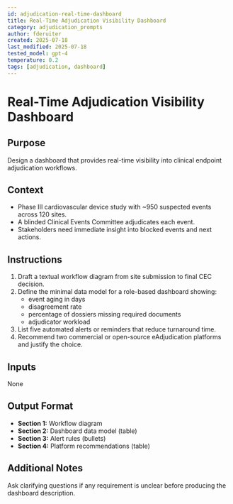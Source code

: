 ```yaml
---
id: adjudication-real-time-dashboard
title: Real-Time Adjudication Visibility Dashboard
category: adjudication_prompts
author: fderuiter
created: 2025-07-18
last_modified: 2025-07-18
tested_model: gpt-4
temperature: 0.2
tags: [adjudication, dashboard]
---
```


# Real-Time Adjudication Visibility Dashboard

## Purpose

Design a dashboard that provides real-time visibility into clinical endpoint adjudication workflows.

## Context

- Phase III cardiovascular device study with ~950 suspected events across 120 sites.
- A blinded Clinical Events Committee adjudicates each event.
- Stakeholders need immediate insight into blocked events and next actions.

## Instructions
1. Draft a textual workflow diagram from site submission to final CEC decision.
1. Define the minimal data model for a role-based dashboard showing:
   - event aging in days
   - disagreement rate
   - percentage of dossiers missing required documents
   - adjudicator workload
1. List five automated alerts or reminders that reduce turnaround time.
1. Recommend two commercial or open-source eAdjudication platforms and justify the choice.

## Inputs

None

## Output Format

- **Section 1:** Workflow diagram
- **Section 2:** Dashboard data model (table)
- **Section 3:** Alert rules (bullets)
- **Section 4:** Platform recommendations (table)

## Additional Notes

Ask clarifying questions if any requirement is unclear before producing the dashboard description.
